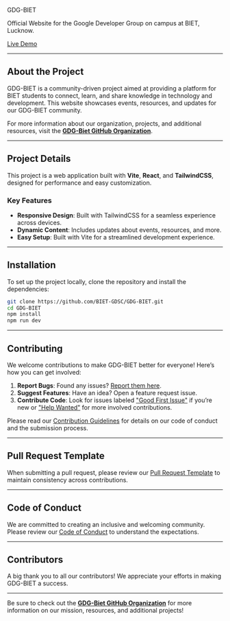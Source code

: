  GDG-BIET

Official Website for the Google Developer Group on campus at BIET, Lucknow.

[Live Demo](https://biet-gdsc.github.io/GDG-BIET/)

---

## About the Project

GDG-BIET is a community-driven project aimed at providing a platform for BIET students to connect, learn, and share knowledge in technology and development. This website showcases events, resources, and updates for our GDG-BIET community.

For more information about our organization, projects, and additional resources, visit the **[GDG-Biet GitHub Organization](https://github.com/GDG-Biet/.github)**.

---

## Project Details

This project is a web application built with **Vite**, **React**, and **TailwindCSS**, designed for performance and easy customization.

### Key Features
- **Responsive Design**: Built with TailwindCSS for a seamless experience across devices.
- **Dynamic Content**: Includes updates about events, resources, and more.
- **Easy Setup**: Built with Vite for a streamlined development experience.

---

## Installation

To set up the project locally, clone the repository and install the dependencies:

```bash
git clone https://github.com/BIET-GDSC/GDG-BIET.git
cd GDG-BIET
npm install
npm run dev
```

---

## Contributing

We welcome contributions to make GDG-BIET better for everyone! Here’s how you can get involved:

1. **Report Bugs**: Found any issues? [Report them here](https://github.com/AyushGoel0/GDG-BIET/issues).
2. **Suggest Features**: Have an idea? Open a feature request issue.
3. **Contribute Code**: Look for issues labeled ["Good First Issue"](https://github.com/AyushGoel0/GDG-BIET/labels/good%20first%20issue) if you’re new or ["Help Wanted"](https://github.com/AyushGoel0/GDG-BIET/labels/help%20wanted) for more involved contributions.

Please read our [Contribution Guidelines](./CONTRIBUTING.md) for details on our code of conduct and the submission process.

---

## Pull Request Template

When submitting a pull request, please review our [Pull Request Template](./PULL_REQUEST_TEMPLATE.md) to maintain consistency across contributions.

---

## Code of Conduct

We are committed to creating an inclusive and welcoming community. Please review our [Code of Conduct](./CODE_OF_CONDUCT.md) to understand the expectations.

---

## Contributors

A big thank you to all our contributors! We appreciate your efforts in making GDG-BIET a success.

---

Be sure to check out the **[GDG-Biet GitHub Organization](https://github.com/GDG-Biet/.github)** for more information on our mission, resources, and additional projects!
